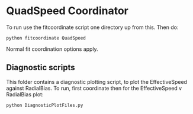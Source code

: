 # QuadSpeed Coordinator
To run use the fitcoordinate script one directory up from this. Then do:

    python fitcoordinate QuadSpeed

Normal fit coordination options apply.

## Diagnostic scripts
This folder contains a diagnostic plotting script, to plot the EffectiveSpeed against RadialBias. To run, first coordinate then for the EffectiveSpeed v RadialBias plot:

    python DiagnosticPlotFiles.py
